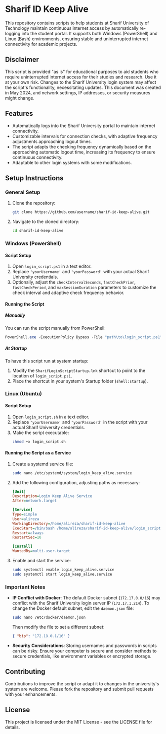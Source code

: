 
# Sharif ID Keep Alive

This repository contains scripts to help students at Sharif University of Technology maintain continuous internet access by automatically re-logging into the student portal. It supports both Windows (PowerShell) and Linux (Bash) environments, ensuring stable and uninterrupted internet connectivity for academic projects.

## Disclaimer

This script is provided "as is" for educational purposes to aid students who require uninterrupted internet access for their studies and research. Use it at your own risk. Changes to the Sharif University login system may affect the script's functionality, necessitating updates. This document was created in May 2024, and network settings, IP addresses, or security measures might change.

## Features

- Automatically logs into the Sharif University portal to maintain internet connectivity.
- Customizable intervals for connection checks, with adaptive frequency adjustments approaching logout times.
- The script adapts the checking frequency dynamically based on the approaching automatic logout time, increasing its frequency to ensure continuous connectivity.
- Adaptable to other login systems with some modifications.

## Setup Instructions

### General Setup

1. Clone the repository:
   ```bash
   git clone https://github.com/username/sharif-id-keep-alive.git
   ```
2. Navigate to the cloned directory:
   ```bash
   cd sharif-id-keep-alive
   ```

### Windows (PowerShell)

#### Script Setup

1. Open `login_script.ps1` in a text editor.
2. Replace `'yourUsername'` and `'yourPassword'` with your actual Sharif University credentials.
3. Optionally, adjust the `checkIntervalSeconds`, `fastCheckPrior`, `fastCheckPeriod`, and `maxSessionDuration` parameters to customize the check interval and adaptive check frequency behavior.

#### Running the Script

##### Manually

You can run the script manually from PowerShell:
   ```powershell
   PowerShell.exe -ExecutionPolicy Bypass -File "path\to\login_script.ps1"
   ```

##### At Startup

To have this script run at system startup:
1. Modify the `SharifLoginScriptStartup.lnk` shortcut to point to the location of `login_script.ps1`.
2. Place the shortcut in your system's Startup folder (`shell:startup`).

### Linux (Ubuntu)

#### Script Setup

1. Open `login_script.sh` in a text editor.
2. Replace `'yourUsername'` and `'yourPassword'` in the script with your actual Sharif University credentials.
3. Make the script executable:
   ```bash
   chmod +x login_script.sh
   ```

#### Running the Script as a Service

1. Create a systemd service file:
   ```bash
   sudo nano /etc/systemd/system/login_keep_alive.service
   ```
2. Add the following configuration, adjusting paths as necessary:
   ```ini
   [Unit]
   Description=Login Keep Alive Service
   After=network.target

   [Service]
   Type=simple
   User=alireza
   WorkingDirectory=/home/alireza/sharif-id-keep-alive
   ExecStart=/bin/bash /home/alireza/sharif-id-keep-alive/login_script.sh
   Restart=always
   RestartSec=10

   [Install]
   WantedBy=multi-user.target
   ```
3. Enable and start the service:
   ```bash
   sudo systemctl enable login_keep_alive.service
   sudo systemctl start login_keep_alive.service
   ```

### Important Notes

- **IP Conflict with Docker**: The default Docker subnet (`172.17.0.0/16`) may conflict with the Sharif University login server IP (`172.17.1.214`). To change the Docker default subnet, edit the `daemon.json` file:
  ```bash
  sudo nano /etc/docker/daemon.json
  ```
  Then modify the file to set a different subnet:
  ```json
  { "bip": "172.18.0.1/16" }
  ```
- **Security Considerations**: Storing usernames and passwords in scripts can be risky. Ensure your computer is secure and consider methods to secure credentials, like environment variables or encrypted storage.

## Contributing

Contributions to improve the script or adapt it to changes in the university's system are welcome. Please fork the repository and submit pull requests with your enhancements.

## License

This project is licensed under the MIT License - see the LICENSE file for details.

